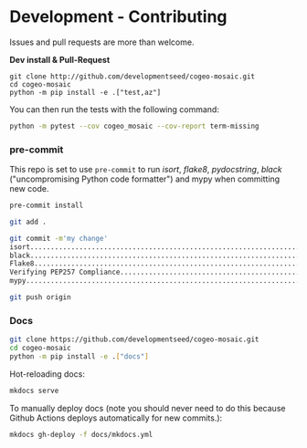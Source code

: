 # Development - Contributing

Issues and pull requests are more than welcome.

**Dev install & Pull-Request**

```
git clone http://github.com/developmentseed/cogeo-mosaic.git
cd cogeo-mosaic
python -m pip install -e .["test,az"]
```

You can then run the tests with the following command:

```sh
python -m pytest --cov cogeo_mosaic --cov-report term-missing
```

### pre-commit

This repo is set to use `pre-commit` to run *isort*, *flake8*, *pydocstring*, *black* ("uncompromising Python code formatter") and mypy when committing new code.

```bash
pre-commit install

git add .

git commit -m'my change'
isort....................................................................Passed
black....................................................................Passed
Flake8...................................................................Passed
Verifying PEP257 Compliance..............................................Passed
mypy.....................................................................Passed

git push origin
```

### Docs

```bash
git clone https://github.com/developmentseed/cogeo-mosaic.git
cd cogeo-mosaic
python -m pip install -e .["docs"]
```

Hot-reloading docs:

```bash
mkdocs serve
```

To manually deploy docs (note you should never need to do this because Github
Actions deploys automatically for new commits.):

```bash
mkdocs gh-deploy -f docs/mkdocs.yml
```

